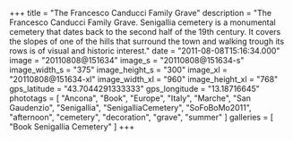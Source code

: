 +++
title = "The Francesco Canducci Family Grave"
description = "The Francesco Canducci Family Grave. Senigallia cemetery is a monumental cemetery that dates back to the second half of the 19th century. It covers the slopes of one of the hills that surround the town and walking trough its rows is of visual and historic interest."
date = "2011-08-08T15:16:34.000"
image = "20110808@151634"
image_s = "20110808@151634-s"
image_width_s = "375"
image_height_s = "300"
image_xl = "20110808@151634-xl"
image_width_xl = "960"
image_height_xl = "768"
gps_latitude = "43.7044291333333"
gps_longitude = "13.18716645"
phototags = [ "Ancona", "Book", "Europe", "Italy", "Marche", "San Gaudenzio", "Senigallia", "SenigalliaCemetery", "SoFoBoMo2011", "afternoon", "cemetery", "decoration", "grave", "summer" ]
galleries = [ "Book Senigallia Cemetery" ]
+++
